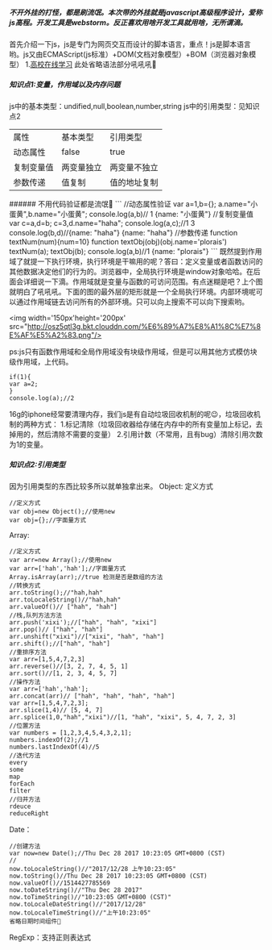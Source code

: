 
##### 不开外挂的打怪，都是刷流氓。本次带的外挂就是javascript高级程序设计，爱称js高程。开发工具是webstorm。反正喜欢用啥开发工具就用啥，无所谓滴。
首先介绍一下js，js是专门为网页交互而设计的脚本语言，重点！js是脚本语言哟。js又由ECMAScript(js标准）+DOM(文档对象模型）+BOM（浏览器对象模型）
1.[高校在线学习](JavaScript高级程序设计教程读书笔记.md)
此处省略语法部分吼吼吼🙈
##### 知识点1:变量，作用域以及内存问题
js中的基本类型：undified,null,boolean,number,string
js中的引用类型：见知识点2
 <table>
 <tr><td>属性</td><td>基本类型</td><td>引用类型</td></tr>
 <tr><td>动态属性</td><td>false</td><td>true</td></tr>
 <tr><td>复制变量值</td><td>两变量独立</td><td>两变量不独立</td></tr>
 <tr><td>参数传递</td><td>值复制</td><td>值的地址复制</td></tr>
 </table>
###### 不用代码验证都是流氓👻
```
//动态属性验证
var a=1,b={};
a.name="小蛋黄",b.name="小蛋黄";
console.log(a,b)// 1 {name: "小蛋黄"}
//复制变量值
var c=a,d=b;
c=3,d.name="haha";
console.log(a,c);//1 3
console.log(b,d)//{name: "haha"} {name: "haha"}
//参数传递
function textNum(num){num=10}
function textObj(obj)(obj.name='plorais')
textNum(a);
textObj(b);
console.log(a,b)//1 {name: "plorais"}
```
既然提到作用域了就提一下执行环境，执行环境是干嘛用的呢？答曰：定义变量或者函数访问的其他数据决定他们的行为的。浏览器中，全局执行环境是window对象哈哈。在后面会详细说一下滴。作用域就是变量与函数的可访问范围。有点迷糊是吧？上个图就明白了吼吼吼。下面的图的最外层的矩形就是一个全局执行环境。内部环境呢可以通过作用域链去访问所有的外部环境。只可以向上搜索不可以向下搜索哟。

<img width='150px'height='200px' src="http://osz5qtl3g.bkt.clouddn.com/%E6%89%A7%E8%A1%8C%E7%8E%AF%E5%A2%83.png"/>

ps:js只有函数作用域和全局作用域没有块级作用域，但是可以用其他方式模仿块级作用域，上代码。
```
if(1){
var a=2;
}
console.log(a);//2
``` 
16g的iphone经常要清理内存，我们js是有自动垃圾回收机制的呢😉，垃圾回收机制的两种方式：
1.标记清除（垃圾回收器给存储在内存中的所有变量加上标记，去掉用的，然后清除不需要的变量）
2.引用计数（不常用，且有bug）清除引用次数为1的变量。
##### 知识点2:引用类型
因为引用类型的东西比较多所以就单独拿出来。
Object:
定义方式
```
//定义方式
var obj=new Object();//使用new
var obj={};//字面量方式
```
Array:
```
//定义方式
var arr=new Array();//使用new
var arr=['hah','hah'];//字面量方式
Array.isArray(arr);//true 检测是否是数组的方法
//转换方式
arr.toString();//"hah,hah"
arr.toLocaleString()//"hah,hah"
arr.valueOf()// ["hah", "hah"]
//栈,队列方法方法
arr.push('xixi');//["hah", "hah", "xixi"]
arr.pop()// ["hah", "hah"]
arr.unshift("xixi")//["xixi", "hah", "hah"]
arr.shift();//["hah", "hah"]
//重排序方法
var arr=[1,5,4,7,2,3]
arr.reverse()//[3, 2, 7, 4, 5, 1]
arr.sort()//[1, 2, 3, 4, 5, 7]
//操作方法
var arr=['hah','hah'];
arr.concat(arr)// ["hah", "hah", "hah", "hah"]
var arr=[1,5,4,7,2,3];
arr.slice(1,4)// [5, 4, 7]
arr.splice(1,0,"hah","xixi")//[1, "hah", "xixi", 5, 4, 7, 2, 3]
//位置方法
var numbers = [1,2,3,4,5,4,3,2,1];
numbers.indexOf(2);//1
numbers.lastIndexOf(4)//5
//迭代方法
every
some
map
forEach
filter
//归并方法
rdeuce
reduceRight
```
Date：
```
//创建方法
var now=new Date();//Thu Dec 28 2017 10:23:05 GMT+0800 (CST)
//
now.toLocaleString()//"2017/12/28 上午10:23:05"
now.toString()//Thu Dec 28 2017 10:23:05 GMT+0800 (CST)
now.valueOf()//1514427785569
now.toDateString()//"Thu Dec 28 2017"
now.toTimeString()//"10:23:05 GMT+0800 (CST)"
now.toLocaleDateString()//"2017/12/28"
now.toLocaleTimeString()//"上午10:23:05"
省略日期时间组件🤯
```
RegExp：支持正则表达式


